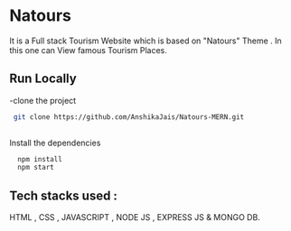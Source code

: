 # Natours
It is a Full stack Tourism Website which is based on "Natours" Theme . In this one can View famous Tourism Places.
## Run Locally 

-clone the project 

```bash 
 git clone https://github.com/AnshikaJais/Natours-MERN.git
 
```
 
Install the dependencies
 
```bash 
  npm install 
  npm start
```

## Tech stacks used :
HTML , CSS , JAVASCRIPT , NODE JS , EXPRESS JS & MONGO DB.
